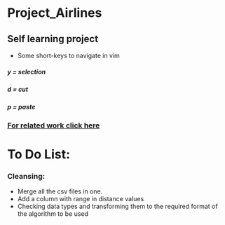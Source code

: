 # Project_Airlines
## Self learning project

* Some short-keys to navigate in vim
##### y = selection
##### d = cut
##### p = paste

### [For related work click here ](https://ac.els-cdn.com/S1877050915033815/1-s2.0-S1877050915033815-main.pdf?_tid=b987188b-de9c-4656-8332-221c786fd1d4&acdnat=1546831662_ecc6fbe9c401f1e724924fa40e8d939f)

# To Do List:
### Cleansing:
* Merge all the csv files in one.
* Add a column with range in distance values 
* Checking data types and transforming them to the required format of the algorithm to be used

